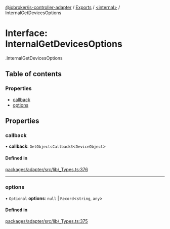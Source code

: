 [@iobroker/js-controller-adapter](../README.md) / [Exports](../modules.md) / [<internal\>](../modules/internal_.md) / InternalGetDevicesOptions

# Interface: InternalGetDevicesOptions

[<internal>](../modules/internal_.md).InternalGetDevicesOptions

## Table of contents

### Properties

- [callback](internal_.InternalGetDevicesOptions.md#callback)
- [options](internal_.InternalGetDevicesOptions.md#options)

## Properties

### callback

• **callback**: `GetObjectsCallback3`<`DeviceObject`\>

#### Defined in

[packages/adapter/src/lib/_Types.ts:376](https://github.com/ioBroker/ioBroker.js-controller/blob/24ee87b8/packages/adapter/src/lib/_Types.ts#L376)

___

### options

• `Optional` **options**: ``null`` \| `Record`<`string`, `any`\>

#### Defined in

[packages/adapter/src/lib/_Types.ts:375](https://github.com/ioBroker/ioBroker.js-controller/blob/24ee87b8/packages/adapter/src/lib/_Types.ts#L375)
